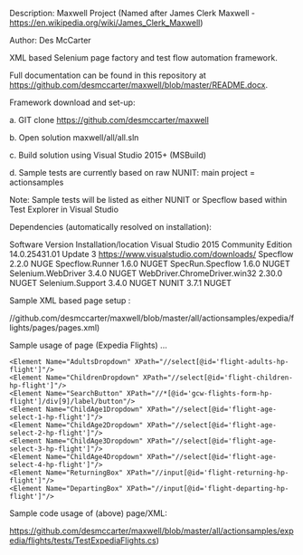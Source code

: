 Description: 	Maxwell Project (Named after James Clerk Maxwell - https://en.wikipedia.org/wiki/James_Clerk_Maxwell)

Author:		Des McCarter

XML based Selenium page factory and test flow automation framework.

Full documentation can be found in this repository at https://github.com/desmccarter/maxwell/blob/master/README.docx.


Framework download and set-up:

a. GIT clone https://github.com/desmccarter/maxwell

b. Open solution maxwell/all/all.sln

c. Build solution using Visual Studio 2015+ (MSBuild)

d. Sample tests are currently based on raw NUNIT: main project = actionsamples


Note: Sample tests will be listed as either NUNIT or Specflow based within Test Explorer in Visual Studio

Dependencies (automatically resolved on installation):

Software                                Version Installation/location
Visual Studio 2015 Community Edition	14.0.25431.01 Update 3	https://www.visualstudio.com/downloads/
Specflow				2.2.0			NUGE
Specflow.Runner				1.6.0			NUGET
SpecRun.Specflow			1.6.0			NUGET
Selenium.WebDriver			3.4.0			NUGET
WebDriver.ChromeDriver.win32		2.30.0			NUGET
Selenium.Support			3.4.0			NUGET
NUNIT					3.7.1			NUGET


Sample XML based page setup : 

//github.com/desmccarter/maxwell/blob/master/all/actionsamples/expedia/flights/pages/pages.xml)


Sample usage of page (Expedia Flights) ...

<?xml version="1.0" encoding="utf-8" ?>
<Pages>

  <Page Name="ExpediaPage" Url="http://www.expedia.co.uk">
    <Element Name="FlightsLink" XPath="//button[@data-lob='flight']"/>
    <Element Name="FlightsFromBox" XPath="//input[@id='flight-origin-hp-flight']"/>
    <Element Name="FlightsToBox" XPath="//input[@id='flight-destination-hp-flight']"/>
    
    <Element Name="AdultsDropdown" XPath="//select[@id='flight-adults-hp-flight']"/>
    <Element Name="ChildrenDropdown" XPath="//select[@id='flight-children-hp-flight']"/>
    <Element Name="SearchButton" XPath="//*[@id='gcw-flights-form-hp-flight']/div[9]/label/button"/>
    <Element Name="ChildAge1Dropdown" XPath="//select[@id='flight-age-select-1-hp-flight']"/>
    <Element Name="ChildAge2Dropdown" XPath="//select[@id='flight-age-select-2-hp-flight']"/>
    <Element Name="ChildAge3Dropdown" XPath="//select[@id='flight-age-select-3-hp-flight']"/>
    <Element Name="ChildAge4Dropdown" XPath="//select[@id='flight-age-select-4-hp-flight']"/>
    <Element Name="ReturningBox" XPath="//input[@id='flight-returning-hp-flight']"/>
    <Element Name="DepartingBox" XPath="//input[@id='flight-departing-hp-flight']"/>
  </Page>
  
</Pages>

Sample code usage of (above) page/XML: 

https://github.com/desmccarter/maxwell/blob/master/all/actionsamples/expedia/flights/tests/TestExpediaFlights.cs)
